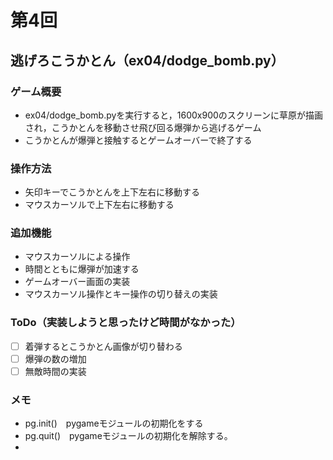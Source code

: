 # 第4回
## 逃げろこうかとん（ex04/dodge_bomb.py）
### ゲーム概要
- ex04/dodge_bomb.pyを実行すると，1600x900のスクリーンに草原が描画され，こうかとんを移動させ飛び回る爆弾から逃げるゲーム
- こうかとんが爆弾と接触するとゲームオーバーで終了する
### 操作方法
- 矢印キーでこうかとんを上下左右に移動する
- マウスカーソルで上下左右に移動する
### 追加機能
- マウスカーソルによる操作
- 時間とともに爆弾が加速する
- ゲームオーバー画面の実装
- マウスカーソル操作とキー操作の切り替えの実装
### ToDo（実装しようと思ったけど時間がなかった）
- [ ] 着弾するとこうかとん画像が切り替わる
- [ ] 爆弾の数の増加
- [ ] 無敵時間の実装
### メモ
- pg.init()　pygameモジュールの初期化をする
- pg.quit()　pygameモジュールの初期化を解除する。
- 